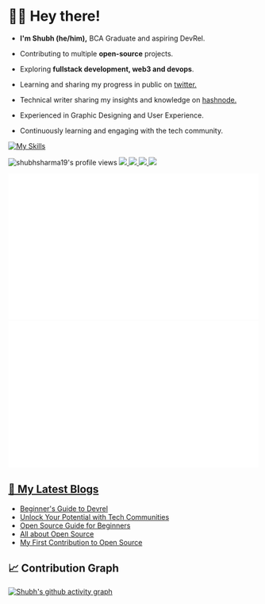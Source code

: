 <!-- This is Header -->
<h1>🙋‍♂️ Hey there! </h1>

<!-- Introduction -->
- <b> I'm Shubh (he/him),</b> BCA Graduate and aspiring DevRel.

- Contributing to multiple <b>open-source</b> projects.

- Exploring <b>fullstack development, web3 and devops</b>. 
  
- Learning and sharing my progress in public on <a href="https://twitter.com/shubhsharma19">twitter.</a>

- Technical writer sharing my insights and knowledge on <a href="htts://shubhsharma19.hashnode.dev"> hashnode. </a> 

- Experienced in Graphic Designing and User Experience.

- Continuously learning and engaging with the tech community.

<!-- My Skills -->
[![My Skills](https://skillicons.dev/icons?i=cpp,java,js,bash,html,css,github,git,githubactions,figma,linux,netlify,vim,vscode,xd&perline=8)](https://skillicons.dev)

<!-- Socials stats -->
![shubhsharma19's profile views](https://komarev.com/ghpvc/?username=shubhsharma19&color=dc143c)
<a href="https://twitter.com/code_shubh"><img src="https://img.shields.io/badge/follow%20me%20on-twitter-blue?style=flat&logo=twitter">
<a href="https://instagram.com/code.shubh"><img src="https://img.shields.io/badge/Tech%20content%20on-Instagram-red?style=flat&logo=instagram">
<a href="https://open.spotify.com/artist/3DTV2Uxe6UzIUB1BBufIks?si=pGrzdhvQRi6llLeVjLQutQ"><img src="https://img.shields.io/badge/checkout-my%20music-brightgreen?style=flat&logo=spotify">
<a href="https://ko-fi.com/shubhsharma19"><img src="https://img.shields.io/badge/buy%20me%20a-coffee-orange?style=flat&logo=ko-fi">
  
<!-- Github Stats -->
![Shubh's Stats](https://raw.githubusercontent.com/shubhsharma19/github-stats/master/generated/overview.svg#gh-dark-mode-only)
![Shubh's Stats 2](https://raw.githubusercontent.com/shubhsharma19/github-stats/master/generated/languages.svg#gh-dark-mode-only)
  
<!-- My blogs -->
## 📕 My Latest Blogs
<!-- BLOG-POST-LIST:START -->
- [Beginner&#39;s Guide to Devrel](https://shubhsharma19.hashnode.dev/beginners-guide-to-devrel)
- [Unlock Your Potential with Tech Communities](https://shubhsharma19.hashnode.dev/unlock-your-potential-with-tech-communities)
- [Open Source Guide for Beginners](https://shubhsharma19.hashnode.dev/open-source-for-beginners)
- [All about Open Source](https://shubhsharma19.hashnode.dev/all-about-open-source)
- [My First Contribution to Open Source](https://shubhsharma19.hashnode.dev/my-first-contribution-to-open-source)
<!-- BLOG-POST-LIST:END -->
  
<!-- Contribution Graph -->
## 📈 Contribution Graph
  [![Shubh's github activity graph](https://github-readme-activity-graph.cyclic.app/graph?username=shubhsharma19&theme=react-dark)](https://github.com/ashutosh00710/github-readme-activity-graph)
